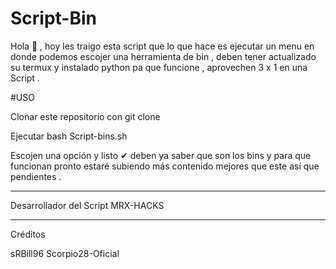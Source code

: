 # Script-Bin
Hola 👋 , hoy les traigo esta script que lo que hace es ejecutar un menu en donde podemos escojer una herramienta de bin , deben tener actualizado su termux y instalado python pa que funcione , aprovechen 3 x 1 en una Script . 

#USO

Clonar este repositorio con git clone

Ejecutar bash Script-bins.sh

Escojen una opción y listo ✔ 
deben ya saber que son los bins y para que funcionan
pronto estaré subiendo más contenido mejores que este
así que pendientes .

*****

Desarrollador del Script 
        MRX-HACKS

*****

Créditos

sRBill96
Scorpio28-Oficial

